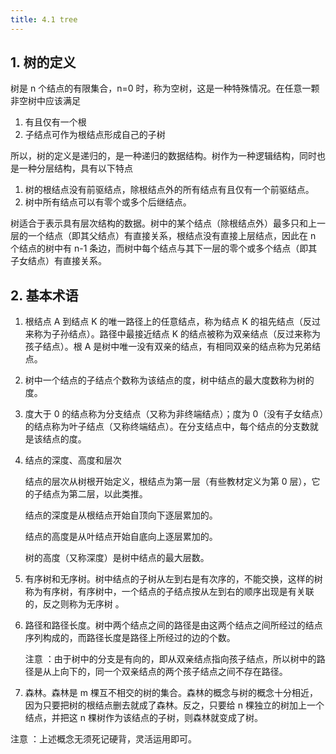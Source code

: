 ```yaml
---
title: 4.1 tree
---
```


## 1. 树的定义

树是 n 个结点的有限集合，n=0 时，称为空树，这是一种特殊情况。在任意一颗非空树中应该满足

1. 有且仅有一个根
2. 子结点可作为根结点形成自己的子树

所以，树的定义是递归的，是一种递归的数据结构。树作为一种逻辑结构，同时也是一种分层结构，具有以下特点

1. 树的根结点没有前驱结点，除根结点外的所有结点有且仅有一个前驱结点。
2. 树中所有结点可以有零个或多个后继结点。

树适合于表示具有层次结构的数据。树中的某个结点（除根结点外）最多只和上一层的一个结点（即其父结点）有直接关系，根结点没有直接上层结点，因此在 n 个结点的树中有 n-1 条边，而树中每个结点与其下一层的零个或多个结点（即其子女结点）有直接关系。

## 2. 基本术语

1. 根结点 A 到结点 K 的唯一路径上的任意结点，称为结点 K 的祖先结点（反过来称为子孙结点）。路径中最接近结点 K 的结点被称为双亲结点（反过来称为孩子结点）。根 A 是树中唯一没有双亲的结点，有相同双亲的结点称为兄弟结点。

2. 树中一个结点的子结点个数称为该结点的度，树中结点的最大度数称为树的度。

3. 度大于 0 的结点称为分支结点（又称为非终端结点）；度为 0（没有子女结点）的结点称为叶子结点（又称终端结点）。在分支结点中，每个结点的分支数就是该结点的度。

4. 结点的深度、高度和层次

   结点的层次从树根开始定义，根结点为第一层（有些教材定义为第 0 层），它的子结点为第二层，以此类推。

   结点的深度是从根结点开始自顶向下逐层累加的。

   结点的高度是从叶结点开始自底向上逐层累加的。

   树的高度（又称深度）是树中结点的最大层数。

5. 有序树和无序树。树中结点的子树从左到右是有次序的，不能交换，这样的树称为有序树，有序树中，一个结点的子结点按从左到右的顺序出现是有关联的，反之则称为无序树 。

6. 路径和路径长度。树中两个结点之间的路径是由这两个结点之间所经过的结点序列构成的，而路径长度是路径上所经过的边的个数。

   注意 ：由于树中的分支是有向的，即从双亲结点指向孩子结点，所以树中的路径是从上向下的，同一个双亲结点的两个孩子结点之间不存在路径。

7. 森林。森林是 m 棵互不相交的树的集合。森林的概念与树的概念十分相近，因为只要把树的根结点删去就成了森林。反之，只要给 n 棵独立的树加上一个结点，并把这 n 棵树作为该结点的子树，则森林就变成了树。

注意 ：上述概念无须死记硬背，灵活运用即可。